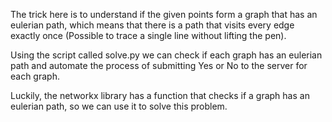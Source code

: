 The trick here is to understand if the given points form a graph that has an eulerian path, which means that there is a path that visits every edge exactly once (Possible to trace a single line without lifting the pen).

Using the script called solve.py we can check if each graph has an eulerian path and automate the process of submitting Yes or No to the server for each graph.

Luckily, the networkx library has a function that checks if a graph has an eulerian path, so we can use it to solve this problem.